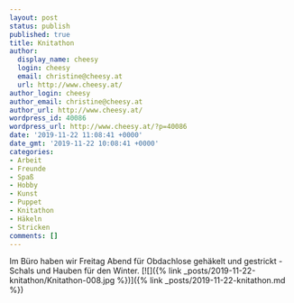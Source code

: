 ```yaml
---
layout: post
status: publish
published: true
title: Knitathon
author:
  display_name: cheesy
  login: cheesy
  email: christine@cheesy.at
  url: http://www.cheesy.at/
author_login: cheesy
author_email: christine@cheesy.at
author_url: http://www.cheesy.at/
wordpress_id: 40086
wordpress_url: http://www.cheesy.at/?p=40086
date: '2019-11-22 11:08:41 +0000'
date_gmt: '2019-11-22 10:08:41 +0000'
categories:
- Arbeit
- Freunde
- Spaß
- Hobby
- Kunst
- Puppet
- Knitathon
- Häkeln
- Stricken
comments: []
---
```

Im Büro haben wir Freitag Abend für Obdachlose gehäkelt und gestrickt - Schals und Hauben für den Winter.
[![]({% link _posts/2019-11-22-knitathon/Knitathon-008.jpg %})]({% link _posts/2019-11-22-knitathon.md %})
